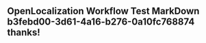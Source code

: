 <properties
ms.topic="hero-topic"
ms.test1="hero-topic"
ms.test2="test"/>

## OpenLocalization Workflow Test MarkDown b3febd00-3d61-4a16-b276-0a10fc768874 thanks!
